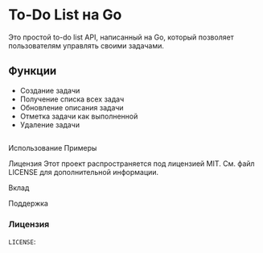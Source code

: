 # To-Do List на Go

Это простой to-do list API, написанный на Go, который позволяет пользователям управлять своими задачами.

## Функции

- Создание задачи
- Получение списка всех задач
- Обновление описания задачи
- Отметка задачи как выполненной
- Удаление задачи

## 

Использование
Примеры 

Лицензия
Этот проект распространяется под лицензией MIT. См. файл LICENSE для дополнительной информации.

Вклад


Поддержка


### Лицензия
`LICENSE`:
